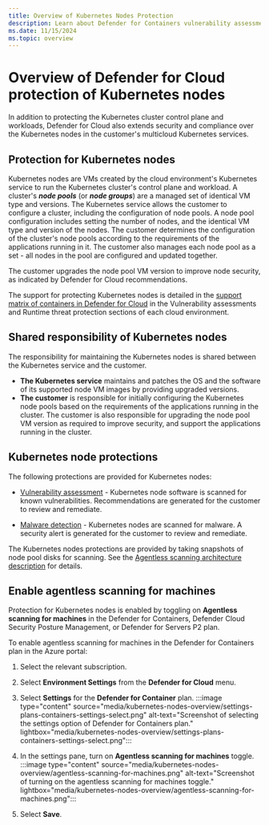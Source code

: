 ```yaml
---
title: Overview of Kubernetes Nodes Protection
description: Learn about Defender for Containers vulnerability assessment and malware detection for Kubernetes nodes.
ms.date: 11/15/2024
ms.topic: overview
---
```


# Overview of Defender for Cloud protection of Kubernetes nodes

In addition to protecting the Kubernetes cluster control plane and workloads, Defender for Cloud also extends security and compliance over the Kubernetes nodes in the customer's multicloud Kubernetes services.

## Protection for Kubernetes nodes

Kubernetes nodes are VMs created by the cloud environment's Kubernetes service to run the Kubernetes cluster's control plane and workload. A cluster's ***node pools*** (or ***node groups***) are a managed set of identical VM type and versions. The Kubernetes service allows the customer to configure a cluster, including the configuration of node pools. A node pool configuration includes setting the number of nodes, and the identical VM type and version of the nodes. The customer determines the configuration of the cluster's node pools according to the requirements of the applications running in it. The customer also manages each node pool as a set - all nodes in the pool are configured and updated together. 

The customer upgrades the node pool VM version to improve node security, as indicated by Defender for Cloud recommendations.

The support for protecting Kubernetes nodes is detailed in the [support matrix of containers in Defender for Cloud](support-matrix-defender-for-containers.md) in the Vulnerability assessments and Runtime threat protection sections of each cloud environment.

## Shared responsibility of Kubernetes nodes

The responsibility for maintaining the Kubernetes nodes is shared between the Kubernetes service and the customer.

- **The Kubernetes service** maintains and patches the OS and the software of its supported node VM images by providing upgraded versions.
- **The customer** is responsible for initially configuring the Kubernetes node pools based on the requirements of the applications running in the cluster. The customer is also responsible for upgrading the node pool VM version as required to improve security, and support the applications running in the cluster.

## Kubernetes node protections

The following protections are provided for Kubernetes nodes:

- [Vulnerability assessment](kubernetes-nodes-va.md) - Kubernetes node software is scanned for known vulnerabilities. Recommendations are generated for the customer to review and remediate.

- [Malware detection](kubernetes-nodes-malware.md) - Kubernetes nodes are scanned for malware. A security alert is generated for the customer to review and remediate.

The Kubernetes nodes protections are provided by taking snapshots of node pool disks for scanning. See the [Agentless scanning architecture description](./concept-agentless-data-collection.md#how-agentless-scanning-works) for details.

## Enable agentless scanning for machines

Protection for Kubernetes nodes is enabled by toggling on **Agentless scanning for machines** in the Defender for Containers, Defender Cloud Security Posture Management, or Defender for Servers P2 plan.

To enable agentless scanning for machines in the Defender for Containers plan in the Azure portal:

1. Select the relevant subscription.

1. Select **Environment Settings** from the **Defender for Cloud** menu.

1. Select **Settings** for the **Defender for Container** plan.
    :::image type="content" source="media/kubernetes-nodes-overview/settings-plans-containers-settings-select.png" alt-text="Screenshot of selecting the settings option of Defender for Containers plan." lightbox="media/kubernetes-nodes-overview/settings-plans-containers-settings-select.png":::

1. In the settings pane, turn on **Agentless scanning for machines** toggle.
    :::image type="content" source="media/kubernetes-nodes-overview/agentless-scanning-for-machines.png" alt-text="Screenshot of turning on the agentless scanning for machines toggle." lightbox="media/kubernetes-nodes-overview/agentless-scanning-for-machines.png":::

1. Select **Save**.
